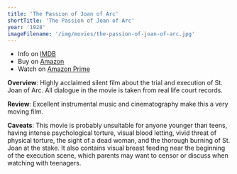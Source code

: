 ```yaml
---
title: 'The Passion of Joan of Arc'
shortTitle: 'The Passion of Joan of Arc'
year: '1928'
imageFilename: '/img/movies/the-passion-of-joan-of-arc.jpg'
---
```


* Info on [IMDB](https://www.imdb.com/title/tt0019254/)
* Buy on [Amazon](https://www.amazon.com/Passion-Joan-Arc-Criterion-Collection/dp/0780022343/)
* Watch on [Amazon Prime](https://www.amazon.com/Passion-Joan-Arc-No-Dialog/dp/B07CZTJGFQ)

**Overview**: Highly acclaimed silent film about the trial and execution of St. Joan of Arc. All dialogue in the movie is taken from real life court records.

**Review**: Excellent instrumental music and cinematography make this a very moving film.

**Caveats**: This movie is probably unsuitable for anyone younger than teens, having intense psychological torture, visual blood letting, vivid threat of physical torture, the sight of a dead woman, and the thorough burning of St. Joan at the stake. It also contains visual breast feeding near the beginning of the execution scene, which parents may want to censor or discuss when watching with teenagers.